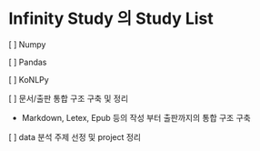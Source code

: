 <!--
Write by infinityStudy, 2018-06-01
-->

# Infinity Study 의 Study List

[ ] Numpy

[ ] Pandas

[ ] KoNLPy

[ ] 문서/출판 통합 구조 구축 및 정리

* Markdown, Letex, Epub 등의 작성 부터 출판까지의 통합 구조 구축

[ ] data 분석 주제 선정 및 project 정리